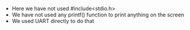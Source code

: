 - Here we have not used #include<stdio.h>
- We have not used any printf() function to print anything on the screen
- We used UART directly to do that
